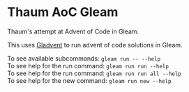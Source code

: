# Thaum AoC Gleam

Thaum's attempt at Advent of Code in Gleam.

This uses [Gladvent](https://hexdocs.pm/gladvent/) to run advent of code
solutions in Gleam.

To see available subcommands: `gleam run -- --help`\
To see help for the run command: `gleam run run --help`\
To see help for the run command: `gleam run run all --help`\
To see help for the new command: `gleam run new --help`
